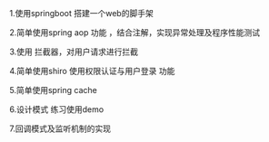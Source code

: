 1.使用springboot  搭建一个web的脚手架

2.简单使用spring aop 功能 ，结合注解，实现异常处理及程序性能测试

3.使用 拦截器，对用户请求进行拦截

4.简单使用shiro 使用权限认证与用户登录 功能

5.简单使用spring cache

6.设计模式  练习使用demo

7.回调模式及监听机制的实现